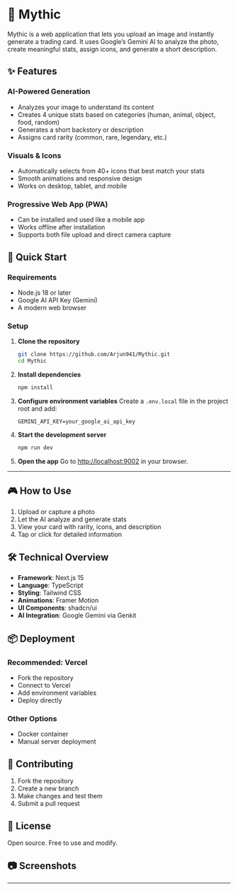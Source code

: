# 🎴 Mythic


Mythic is a web application that lets you upload an image and instantly generate a trading card. It uses Google’s Gemini AI to analyze the photo, create meaningful stats, assign icons, and generate a short description.



## ✨ Features

### AI-Powered Generation

* Analyzes your image to understand its content
* Creates 4 unique stats based on categories (human, animal, object, food, random)
* Generates a short backstory or description
* Assigns card rarity (common, rare, legendary, etc.)

### Visuals & Icons

* Automatically selects from 40+ icons that best match your stats
* Smooth animations and responsive design
* Works on desktop, tablet, and mobile

### Progressive Web App (PWA)

* Can be installed and used like a mobile app
* Works offline after installation
* Supports both file upload and direct camera capture


## 🚀 Quick Start

### Requirements

* Node.js 18 or later
* Google AI API Key (Gemini)
* A modern web browser

### Setup

1. **Clone the repository**

   ```bash
   git clone https://github.com/Arjun941/Mythic.git
   cd Mythic
   ```

2. **Install dependencies**

   ```bash
   npm install
   ```

3. **Configure environment variables**
   Create a `.env.local` file in the project root and add:

   ```env
   GEMINI_API_KEY=your_google_ai_api_key
   ```

4. **Start the development server**

   ```bash
   npm run dev
   ```

5. **Open the app**
   Go to [http://localhost:9002](http://localhost:9002) in your browser.

---

## 🎮 How to Use

1. Upload or capture a photo
2. Let the AI analyze and generate stats
3. View your card with rarity, icons, and description
4. Tap or click for detailed information



## 🛠️ Technical Overview

* **Framework**: Next.js 15
* **Language**: TypeScript
* **Styling**: Tailwind CSS
* **Animations**: Framer Motion
* **UI Components**: shadcn/ui
* **AI Integration**: Google Gemini via Genkit


## 📦 Deployment

### Recommended: Vercel

* Fork the repository
* Connect to Vercel
* Add environment variables
* Deploy directly

### Other Options

* Docker container
* Manual server deployment

## 🤝 Contributing

1. Fork the repository
2. Create a new branch
3. Make changes and test them
4. Submit a pull request


## 📄 License

Open source. Free to use and modify.

## 📷 Screenshots
---
